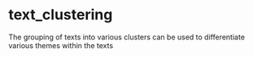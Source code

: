 # text_clustering
The grouping of texts into various clusters can be used to differentiate various themes within the texts
